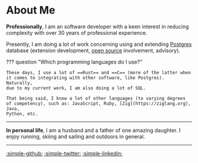 # About Me

__Professionally__, I am an software developer with a keen interest in reducing complexity with over 30 years of professional
experience.

Presently, I am doing a lot of work concerning using and extending [Postgres](postgres) database (extension development, [open source](opensource)
involvement, advisory). 

??? question "Which programming languages do I use?"

    These days, I use a lot of ==Rust== and ==C== (more of the latter when it comes to integrating with other software, like Postgres). Naturally,
    due to my current work, I am also doing a lot of SQL.

    That being said, I know a lot of other languages (to varying degrees of competency), such as: JavaScript, Ruby, [Zig](https://ziglang.org), Java,
    Python, etc.
    

---

__In personal life__, I am a husband and a father of one amazing daughter. I enjoy running, skiing and sailing and outdoors in general.

---

[:simple-github:](https://github.com/yrashk)
[:simple-twitter:](https://twitter.com/yrashk)
[:simple-linkedin:](https://www.linkedin.com/in/yrashk)
